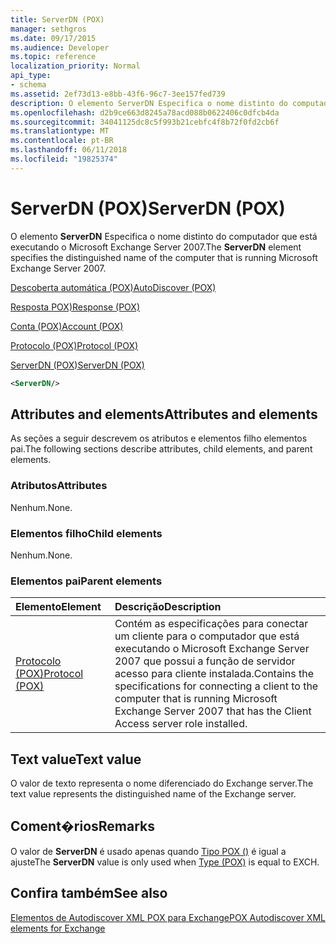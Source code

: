 ```yaml
---
title: ServerDN (POX)
manager: sethgros
ms.date: 09/17/2015
ms.audience: Developer
ms.topic: reference
localization_priority: Normal
api_type:
- schema
ms.assetid: 2ef73d13-e8bb-43f6-96c7-3ee157fed739
description: O elemento ServerDN Especifica o nome distinto do computador que está executando o Microsoft Exchange Server 2007.
ms.openlocfilehash: d2b9ce663d8245a78acd088b0622406c0dfcb4da
ms.sourcegitcommit: 34041125dc8c5f993b21cebfc4f8b72f0fd2cb6f
ms.translationtype: MT
ms.contentlocale: pt-BR
ms.lasthandoff: 06/11/2018
ms.locfileid: "19825374"
---
```

# <a name="serverdn-pox"></a><span data-ttu-id="70f86-103">ServerDN (POX)</span><span class="sxs-lookup"><span data-stu-id="70f86-103">ServerDN (POX)</span></span>

<span data-ttu-id="70f86-104">O elemento **ServerDN** Especifica o nome distinto do computador que está executando o Microsoft Exchange Server 2007.</span><span class="sxs-lookup"><span data-stu-id="70f86-104">The **ServerDN** element specifies the distinguished name of the computer that is running Microsoft Exchange Server 2007.</span></span> 
  
[<span data-ttu-id="70f86-105">Descoberta automática (POX)</span><span class="sxs-lookup"><span data-stu-id="70f86-105">AutoDiscover (POX)</span></span>](autodiscover-pox.md)
  
[<span data-ttu-id="70f86-106">Resposta POX)</span><span class="sxs-lookup"><span data-stu-id="70f86-106">Response (POX)</span></span>](response-pox.md)
  
[<span data-ttu-id="70f86-107">Conta (POX)</span><span class="sxs-lookup"><span data-stu-id="70f86-107">Account (POX)</span></span>](account-pox.md)
  
[<span data-ttu-id="70f86-108">Protocolo (POX)</span><span class="sxs-lookup"><span data-stu-id="70f86-108">Protocol (POX)</span></span>](protocol-pox.md)
  
[<span data-ttu-id="70f86-109">ServerDN (POX)</span><span class="sxs-lookup"><span data-stu-id="70f86-109">ServerDN (POX)</span></span>](serverdn-pox.md)
  
```xml
<ServerDN/>
```

## <a name="attributes-and-elements"></a><span data-ttu-id="70f86-110">Attributes and elements</span><span class="sxs-lookup"><span data-stu-id="70f86-110">Attributes and elements</span></span>

<span data-ttu-id="70f86-111">As seções a seguir descrevem os atributos e elementos filho elementos pai.</span><span class="sxs-lookup"><span data-stu-id="70f86-111">The following sections describe attributes, child elements, and parent elements.</span></span>
  
### <a name="attributes"></a><span data-ttu-id="70f86-112">Atributos</span><span class="sxs-lookup"><span data-stu-id="70f86-112">Attributes</span></span>

<span data-ttu-id="70f86-113">Nenhum.</span><span class="sxs-lookup"><span data-stu-id="70f86-113">None.</span></span>
  
### <a name="child-elements"></a><span data-ttu-id="70f86-114">Elementos filho</span><span class="sxs-lookup"><span data-stu-id="70f86-114">Child elements</span></span>

<span data-ttu-id="70f86-115">Nenhum.</span><span class="sxs-lookup"><span data-stu-id="70f86-115">None.</span></span>
  
### <a name="parent-elements"></a><span data-ttu-id="70f86-116">Elementos pai</span><span class="sxs-lookup"><span data-stu-id="70f86-116">Parent elements</span></span>

|<span data-ttu-id="70f86-117">**Elemento**</span><span class="sxs-lookup"><span data-stu-id="70f86-117">**Element**</span></span>|<span data-ttu-id="70f86-118">**Descrição**</span><span class="sxs-lookup"><span data-stu-id="70f86-118">**Description**</span></span>|
|:-----|:-----|
|[<span data-ttu-id="70f86-119">Protocolo (POX)</span><span class="sxs-lookup"><span data-stu-id="70f86-119">Protocol (POX)</span></span>](protocol-pox.md) <br/> |<span data-ttu-id="70f86-120">Contém as especificações para conectar um cliente para o computador que está executando o Microsoft Exchange Server 2007 que possui a função de servidor acesso para cliente instalada.</span><span class="sxs-lookup"><span data-stu-id="70f86-120">Contains the specifications for connecting a client to the computer that is running Microsoft Exchange Server 2007 that has the Client Access server role installed.</span></span>  <br/> |
   
## <a name="text-value"></a><span data-ttu-id="70f86-121">Text value</span><span class="sxs-lookup"><span data-stu-id="70f86-121">Text value</span></span>

<span data-ttu-id="70f86-122">O valor de texto representa o nome diferenciado do Exchange server.</span><span class="sxs-lookup"><span data-stu-id="70f86-122">The text value represents the distinguished name of the Exchange server.</span></span>
  
## <a name="remarks"></a><span data-ttu-id="70f86-123">Coment�rios</span><span class="sxs-lookup"><span data-stu-id="70f86-123">Remarks</span></span>

<span data-ttu-id="70f86-124">O valor de **ServerDN** é usado apenas quando [Tipo POX ()](type-pox.md) é igual a ajuste</span><span class="sxs-lookup"><span data-stu-id="70f86-124">The **ServerDN** value is only used when [Type (POX)](type-pox.md) is equal to EXCH.</span></span> 
  
## <a name="see-also"></a><span data-ttu-id="70f86-125">Confira também</span><span class="sxs-lookup"><span data-stu-id="70f86-125">See also</span></span>



[<span data-ttu-id="70f86-126">Elementos de Autodiscover XML POX para Exchange</span><span class="sxs-lookup"><span data-stu-id="70f86-126">POX Autodiscover XML elements for Exchange</span></span>](pox-autodiscover-xml-elements-for-exchange.md)

